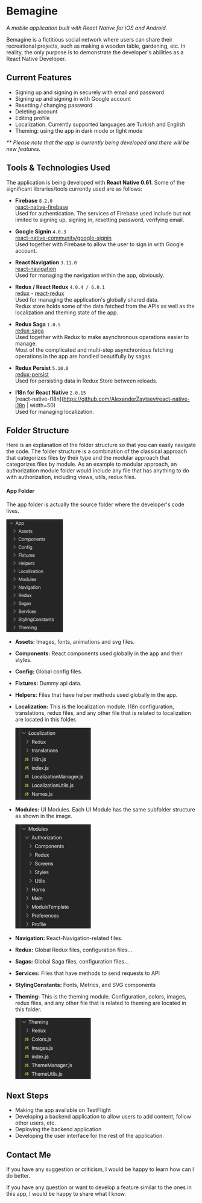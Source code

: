 # Bemagine

_A mobile application built with React Native for iOS and Android._

Bemagine is a fictitious social network where users can share their recreational projects, such as making a wooden table, gardening, etc.
In reality, the only purpose is to demonstrate the developer's abilities as a React Native Developer.

Current Features
-----
- Signing up and signing in securely with email and password
- Signing up and signing in with Google account
- Resetting / changing password
- Deleting account
- Editing profile
- Localization. Currently supported languages are Turkish and English
- Theming: using the app in dark mode or light mode

_** Please note that the app is currently being developed and there will be new features._


Tools & Technologies Used
-----
The application is being developed with __React Native 0.61__. Some of the significant libraries/tools currently used are as follows:

- __Firebase__ `8.2.0`  
  [react-native-firebase](https://github.com/invertase/react-native-firebase)  
  Used for authentication. The services of Firebase used include but not limited to signing up, signing in, resetting password, verifying email.
  
- __Google Signin__ `4.0.3`  
  [react-native-community/google-signin](https://github.com/react-native-community/google-signin)  
  Used together with Firebase to allow the user to sign in with Google account.

- __React Navigation__ `3.11.0`  
  [react-navigation](https://github.com/react-navigation/react-navigation)  
  Used for managing the navigation within the app, obviously.

- __Redux / React Redux__ `4.0.4 / 6.0.1`  
  [redux](https://github.com/reduxjs/redux) -
  [react-redux](https://github.com/reduxjs/react-redux)  
  Used for managing the application's globally shared data.   
  Redux store holds some of the data fetched from the APIs as well as the localization and theming state of the app.

- __Redux Saga__ `1.0.5`  
  [redux-saga](https://github.com/redux-saga/redux-saga)  
  Used together with Redux to make asynchronous operations easier to manage.  
  Most of the complicated and multi-step asynchronious fetching operations in the app are handled beautifully by sagas.

- __Redux Persist__ `5.10.0`  
  [redux-persist](https://github.com/rt2zz/redux-persist)  
  Used for persisting data in Redux Store between reloads.

- __I18n for React Native__ `2.0.15`  
  [react-native-i18n](https://github.com/AlexanderZaytsev/react-native-i18n | width=50)  
  Used for managing localization.

  
Folder Structure
-----

Here is an explanation of the folder structure so that you can easily navigate the code.
The folder structure is a combination of the classical approach that categorizes files by their type and the modular approach that categorizes files by module.
As an example to modular approach, an authorization module folder would include any file that has anything to do with authorization, including views, utils, redux files.

#### App Folder
The app folder is actually the source folder where the developer's code lives.  

<img src="https://github.com/topcubeyza/social-app/blob/master/GithubReadmeImages/AppFolder.png?raw=true" width="150"/>  

- __Assets:__ Images, fonts, animations and svg files.
- __Components:__ React components used globally in the app and their styles.
- __Config:__ Global config files.
- __Fixtures:__ Dummy api data.
- __Helpers:__ Files that have helper methods used globally in the app.
- __Localization:__ This is the localization module. I18n configuration, translations, redux files, and any other file that is related to localization are located in this folder.  

  ![alt text](https://github.com/topcubeyza/social-app/blob/master/GithubReadmeImages/LocalizationFolder.png?raw=true)  

- __Modules:__ UI Modules. Each UI Module has the same subfolder structure as shown in the image.  

  ![alt text](https://github.com/topcubeyza/social-app/blob/master/GithubReadmeImages/ModulesFolder.png?raw=true)  

- __Navigation:__ React-Navigation-related files.
- __Redux:__ Global Redux files, configuration files...
- __Sagas:__ Global Saga files, configuration files...
- __Services:__ Files that have methods to send requests to API
- __StylingConstants:__ Fonts, Metrics, and SVG components
- __Theming:__ This is the theming module. Configuration, colors, images, redux files, and any other file that is related to theming are located in this folder.  

  ![alt text](https://github.com/topcubeyza/social-app/blob/master/GithubReadmeImages/ThemingFolder.png?raw=true)  

Next Steps
-----

- Making the app available on TestFlight
- Developing a backend application to allow users to add content, follow other users, etc.
- Deploying the backend application
- Developing the user interface for the rest of the application.

Contact Me
-----

If you have any suggestion or criticism, I would be happy to learn how can I do better.

If you have any question or want to develop a feature similar to the ones in this app, I would be happy to share what I know.


